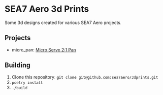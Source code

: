 # SEA7 Aero 3d Prints

Some 3d designs created for various SEA7 Aero projects.

## Projects

* micro_pan: [Micro Servo 2:1 Pan](https://www.printables.com/model/256436-micro-servo-21-pan)

## Building

1. Clone this repository: `git clone git@github.com:sea7aero/3dprints.git`
1. `poetry install`
1. `./build`